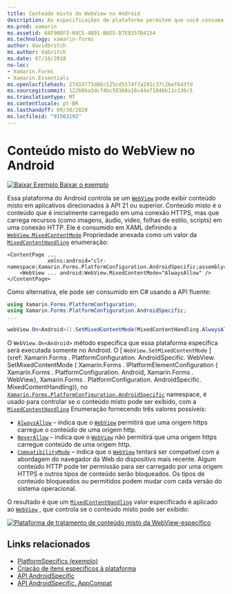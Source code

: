 ```yaml
---
title: Conteúdo misto do WebView no Android
description: As especificações de plataforma permitem que você consuma a funcionalidade que só está disponível em uma plataforma específica, sem implementar renderizadores ou efeitos personalizados. Este artigo explica como consumir a plataforma Android específica que exibe conteúdo misto em uma WebView em aplicativos direcionados à API 21 ou superior.
ms.prod: xamarin
ms.assetid: 68F908F3-04C5-4B91-B6E5-B7E8357B4154
ms.technology: xamarin-forms
author: davidbritch
ms.author: dabritch
ms.date: 07/10/2018
no-loc:
- Xamarin.Forms
- Xamarin.Essentials
ms.openlocfilehash: 27d19773d86c125cd5574f7a281c37c26ef643fd
ms.sourcegitcommit: 122b8ba3dcf4bc59368a16c44e71846b11c136c5
ms.translationtype: MT
ms.contentlocale: pt-BR
ms.lasthandoff: 09/30/2020
ms.locfileid: "91563192"
---
```

# <a name="webview-mixed-content-on-android"></a>Conteúdo misto do WebView no Android

[![Baixar Exemplo](~/media/shared/download.png) Baixar o exemplo](https://docs.microsoft.com/samples/xamarin/xamarin-forms-samples/userinterface-platformspecifics)

Essa plataforma do Android controla se um [`WebView`](xref:Xamarin.Forms.WebView) pode exibir conteúdo misto em aplicativos direcionados à API 21 ou superior. Conteúdo misto é o conteúdo que é inicialmente carregado em uma conexão HTTPS, mas que carrega recursos (como imagens, áudio, vídeo, folhas de estilo, scripts) em uma conexão HTTP. Ele é consumido em XAML definindo a [`WebView.MixedContentMode`](xref:Xamarin.Forms.PlatformConfiguration.AndroidSpecific.WebView.MixedContentModeProperty) Propriedade anexada como um valor da [`MixedContentHandling`](xref:Xamarin.Forms.PlatformConfiguration.AndroidSpecific.MixedContentHandling) enumeração:

```xaml
<ContentPage ...
             xmlns:android="clr-namespace:Xamarin.Forms.PlatformConfiguration.AndroidSpecific;assembly=Xamarin.Forms.Core">
    <WebView ... android:WebView.MixedContentMode="AlwaysAllow" />
</ContentPage>
```

Como alternativa, ele pode ser consumido em C# usando a API fluente:

```csharp
using Xamarin.Forms.PlatformConfiguration;
using Xamarin.Forms.PlatformConfiguration.AndroidSpecific;
...

webView.On<Android>().SetMixedContentMode(MixedContentHandling.AlwaysAllow);
```

O `WebView.On<Android>` método especifica que essa plataforma específica será executada somente no Android. O [ `WebView.SetMixedContentMode` ] (xref: Xamarin.Forms . PlatformConfiguration. AndroidSpecific. WebView. SetMixedContentMode ( Xamarin.Forms . IPlatformElementConfiguration { Xamarin.Forms . PlatformConfiguration. Android, Xamarin.Forms . WebView}, Xamarin.Forms . PlatformConfiguration. AndroidSpecific. MixedContentHandling)), no [`Xamarin.Forms.PlatformConfiguration.AndroidSpecific`](xref:Xamarin.Forms.PlatformConfiguration.AndroidSpecific) namespace, é usado para controlar se o conteúdo misto pode ser exibido, com a [`MixedContentHandling`](xref:Xamarin.Forms.PlatformConfiguration.AndroidSpecific.MixedContentHandling) Enumeração fornecendo três valores possíveis:

- [`AlwaysAllow`](xref:Xamarin.Forms.PlatformConfiguration.AndroidSpecific.MixedContentHandling.AlwaysAllow) – indica que o [`WebView`](xref:Xamarin.Forms.WebView) permitirá que uma origem https carregue o conteúdo de uma origem http.
- [`NeverAllow`](xref:Xamarin.Forms.PlatformConfiguration.AndroidSpecific.MixedContentHandling.NeverAllow) – indica que o [`WebView`](xref:Xamarin.Forms.WebView) não permitirá que uma origem https carregue conteúdo de uma origem http.
- [`CompatibilityMode`](xref:Xamarin.Forms.PlatformConfiguration.AndroidSpecific.MixedContentHandling.CompatibilityMode) – indica que o [`WebView`](xref:Xamarin.Forms.WebView) tentará ser compatível com a abordagem do navegador da Web do dispositivo mais recente. Algum conteúdo HTTP pode ter permissão para ser carregado por uma origem HTTPS e outros tipos de conteúdo serão bloqueados. Os tipos de conteúdo bloqueados ou permitidos podem mudar com cada versão do sistema operacional.

O resultado é que um [`MixedContentHandling`](xref:Xamarin.Forms.PlatformConfiguration.AndroidSpecific.MixedContentHandling) valor especificado é aplicado ao [`WebView`](xref:Xamarin.Forms.WebView) , que controla se o conteúdo misto pode ser exibido:

[![Plataforma de tratamento de conteúdo misto da WebView-específico](webview-mixed-content-images/webview-mixedcontent.png "Plataforma de tratamento de conteúdo misto da WebView-específico")](webview-mixed-content-images/webview-mixedcontent-large.png#lightbox "Plataforma de tratamento de conteúdo misto da WebView-específico")

## <a name="related-links"></a>Links relacionados

- [PlatformSpecifics (exemplo)](/samples/xamarin/xamarin-forms-samples/userinterface-platformspecifics)
- [Criação de itens específicos à plataforma](~/xamarin-forms/platform/platform-specifics/index.md#creating-platform-specifics)
- [API AndroidSpecific](xref:Xamarin.Forms.PlatformConfiguration.AndroidSpecific)
- [API AndroidSpecific. AppCompat](xref:Xamarin.Forms.PlatformConfiguration.AndroidSpecific.AppCompat)